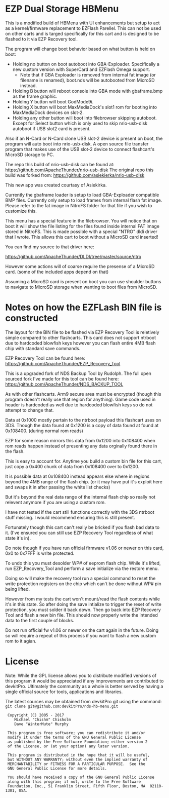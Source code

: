 # EZP Dual Storage HBMenu

This is a modified build of HBMenu with UI enhancements but setup to act as a kernel/firmware replacement to EZFlash Parellel.
This can not be used on other carts and is targed specifically for this cart and is designed to be flashed to it via EZP Recovery tool. 

The program will change boot behavior based on what button is held on boot:

* Holding no button on boot autoboot into GBA-Exploader. Specifically a new custom version with SuperCard and EZFlash Omega support.
  - Note that if GBA Exploader is removed from internal fat image (or filename is renamed), boot.nds will be autobooted from MicroSD instead.
* Holding B button will reboot console into GBA mode with gbaframe.bmp as the frame graphic.
* Holding Y button will boot GodMode9i.
* Holding X button will boot MaxMediaDock's slot1 rom for booting into MaxMediaDock devices on slot-2.
* Holding any other button will boot into filebrowser skipping autoboot. Except for Select button which is only used to skip nrio-usb-disk autoboot if USB slot2 card is present.

Also if an N-Card or N-Card clone USB slot-2 device is present on boot, the program will auto boot into nrio-usb-disk. A open source
file transfer program that makes use of the USB slot-2 device to connect flashcart's MicroSD storage to PC.

The repo this build of nrio-usb-disk can be found at: https://github.com/ApacheThunder/nrio-usb-disk
The original repo this build was forked from: https://github.com/asiekierka/nrio-usb-disk

This new app was created courtasy of Asiekirka.


Currently the gbaframe loader is setup to load GBA-Exploader compatible BMP files. Currently only setup to load frames from internal flash fat image.
Please refer to the fat image in NitroFS folder for that file if you wish to customize this.

This menu has a special feature in the filebrowser. You will notice that on boot it will show the file listing for the files found inside internal FAT image
stored in NitroFS. This is made possible with a special "NTRO" dldi driver that I wrote. This allows this cart to boot without a MicroSD card inserted!

You can find my source to that driver here:

https://github.com/ApacheThunder/DLDI/tree/master/source/ntro

However some actions will of coarse require the presense of a MicroSD card. (some of the included apps depend on that)

Assuming a MicroSD card is present on boot you can use shoulder buttons to navigate to MicroSD storage when wanting to boot files from MicroSD.


# Notes on how the EZFLash BIN file is constructed

The layout for the BIN file to be flashed via EZP Recovery Tool is reletively simple compared to other flashcarts.
This card does not support ntrboot due to hardcoded blowfish keys however you can flash entire 4MB flash chip with standard save commands.

EZP Recovery Tool can be found here: https://github.com/ApacheThunder/EZP_Recovery_Tool

This is a upgraded fork of NDS Backup Tool by Rudolph.
The full open sourced fork I've made for this tool can be found here: https://github.com/ApacheThunder/NDS_BACKUP_TOOL


As with other flashcarts. Arm9 secure area must be encrypted (though this program doesn't really use that region for anything).
Game code used in header is hardcoded as well due to hardcoded blowfish keys so do not attempt to change that.

Data at 0x1000 mostly pertain to the ntrboot payload this flashcart uses on 3DS.
Though the data found at 0x1200 is a copy of data found at found at 0x108400. (during normal rom reads)

EZP for some reason mirrors this data from 0x1200 into 0x108400 when rom reads happen instead of presenting any data orginally found there in the flash.

This is easy to account for. Anytime you build a custom bin file for this cart, just copy a 0x400 chunk of data from 0x108400 over to 0x1200.

It is possible data at 0x108400 instead appears else where in regions beyond the 4MB range of the flash chip.
(or it may have put it's exploit here and swaps it in after passing the white list checks)

But it's beyond the real data range of the internal flash chip so really not relevent anymore if you are using a custom rom.

I have not tested if the cart still functions correctly with the 3DS ntrboot stuff missing. I would recommend ensuring this is still present.

Fortunately though this cart can't really be bricked if you flash bad data to it. (I've ensured you can still use EZP Recovery Tool regardless of what state it's in).

Do note though if you have run official firmware v1.06 or newer on this card, 0x0 to 0x7FFF is write protected.

To undo this you must desolder WP# of eeprom flash chip. While it's lifted, run EZP_Recovery_Tool and perform a save initialize via the restore menu.

Doing so will make the recovery tool run a special command to reset the write protection registers on the chip which can't be done without WP# pin being lifted.

However from my tests the cart won't mount/read the flash contents while it's in this state. So after doing the save intialize to trigger the reset of write protection,
you must solder it back down. Then go back into EZP Recovery Tool and flash a new bin file. This should now properly write the intended data to the first couple of blocks.

Do not run official fw v1.06 or newer on the cart again in the future. Doing so will require a repeat of this process if you want to flash a new custom rom to it agian.


# License
Note: While the GPL license allows you to distribute modified versions of this program it would be appreciated if any improvements are contributed to devkitPro. Ultimately the community as a whole is better served by having a single official source for tools, applications and libraries.

The latest sources may be obtained from devkitPro git using the command: `git clone git@github.com:devkitPro/nds-hb-menu.git`

```
 Copyright (C) 2005 - 2017
	Michael "Chishm" Chisholm
	Dave "WinterMute" Murphy

 This program is free software; you can redistribute it and/or
 modify it under the terms of the GNU General Public License
 as published by the Free Software Foundation; either version 2
 of the License, or (at your option) any later version.

 This program is distributed in the hope that it will be useful,
 but WITHOUT ANY WARRANTY; without even the implied warranty of
 MERCHANTABILITY or FITNESS FOR A PARTICULAR PURPOSE.  See the
 GNU General Public License for more details.

 You should have received a copy of the GNU General Public License
 along with this program; if not, write to the Free Software
 Foundation, Inc., 51 Franklin Street, Fifth Floor, Boston, MA  02110-1301, USA.
 ```
